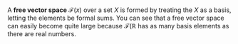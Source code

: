 A **free vector space** $\mathscr{F}(x)$ over a set $X$ is formed by treating the $X$ as a basis, letting the elements be formal sums. You can see that a free vector space can easily become quite large because $\mathscr{F}(\mathbb{R}$ has as many basis elements as there are real numbers.